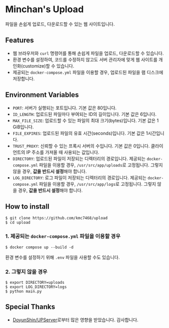 # Minchan's Upload
파일을 손쉽게 업로드, 다운로드할 수 있는 웹 사이트입니다.

## Features
- 웹 브라우저와 `curl` 명령어를 통해 손쉽게 파일을 업로드, 다운로드할 수 있습니다.
- 환경 변수를 설정하여, 코드를 수정하지 않고도 서버 관리자에 맞게 웹 사이트를 개인화(customize)할 수 있습니다.
- 제공되는 `docker-compose.yml` 파일을 이용할 경우, 업로드된 파일을 램 디스크에 저장합니다.

## Environment Variables
- `PORT`: 서버가 실행되는 포트입니다. 기본 값은 80입니다.
- `ID_LENGTH`: 업로드된 파일마다 부여되는 ID의 길이입니다. 기본 값은 6입니다.
- `MAX_FILE_SIZE`: 업로드할 수 있는 파일의 최대 크기(bytes)입니다. 기본 값은 1 GiB입니다.
- `FILE_EXPIRES`: 업로드된 파일의 유효 시간(seconds)입니다. 기본 값은 1시간입니다.
- `TRUST_PROXY`: 신뢰할 수 있는 프록시 서버의 수입니다. 기본 값은 0입니다. 클라이언트의 IP 주소를 가져올 때 사용되는 값입니다.
- `DIRECTORY`: 업로드된 파일이 저장되는 디렉터리의 경로입니다. 제공되는 `docker-compose.yml` 파일을 이용할 경우, `/usr/src/app/uploads`로 고정됩니다. 그렇지 않을 경우, **값을 반드시 설정**해야 합니다.
- `LOG_DIRECTORY`: 로그 파일이 저장되는 디렉터리의 경로입니다. 제공되는 `docker-compose.yml` 파일을 이용할 경우, `/usr/src/app/logs`로 고정됩니다. 그렇지 않을 경우, **값을 반드시 설정**해야 합니다.

## How to install
```
$ git clone https://github.com/kmc7468/upload
$ cd upload
```

### 1. 제공되는 `docker-compose.yml` 파일을 이용할 경우
```
$ docker compose up --build -d
```
환경 변수를 설정하기 위해 `.env` 파일을 사용할 수도 있습니다.

### 2. 그렇지 않을 경우
```
$ export DIRECTORY=uploads
$ export LOG_DIRECTORY=logs
$ python main.py
```

## Special Thanks
- [DoyunShin/UPServer](https://github.com/DoyunShin/UPServer)로부터 많은 영향을 받았습니다. 감사합니다.